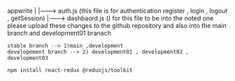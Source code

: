 appwrite
    |
    |---> auth.js (this file is for authentication register , login , logout , getSession)
    |---> dashbaord.js ()
    for this file to be into the noted one please upload these changes to the github repository and also into the 
    main branch and development01 branach

    stable branch --> 1)main ,development
    developement branch --> 2) development01 , development02 , development03

    npm install react-redux @reduxjs/toolkit





